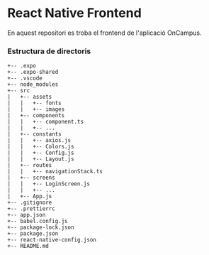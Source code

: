 # React Native Frontend

En aquest repositori es troba el frontend de l'aplicació OnCampus.

### Estructura de directoris

```
+-- .expo
+-- .expo-shared
+-- .vscode
+-- node_modules
+-- src
|   +-- assets
|   |   +-- fonts
|   |   +-- images
|   +-- components
|   |   +-- component.ts
|   |   +-- ...
|   +-- constants
|   |   +-- axios.js
|   |   +-- Colors.js
|   |   +-- Config.js
|   |   +-- Layout.js
|   +-- routes
|   |   +-- navigationStack.ts
|   +-- screens
|   |   +-- LoginScreen.js
|   |   +-- ...
|   +-- App.js
+-- .gitignore
+-- .prettierrc
+-- app.json
+-- babel.config.js
+-- package-lock.json
+-- package.json
+-- react-native-config.json
+-- README.md
```

